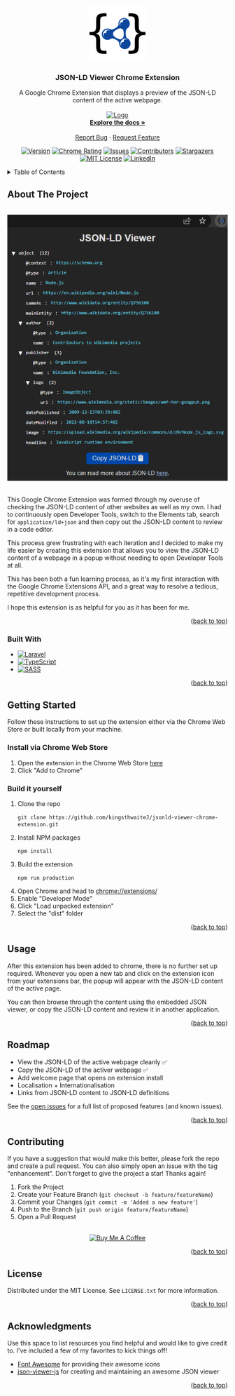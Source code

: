<!-- PROJECT SHIELDS -->
<!--
*** I'm using markdown "reference style" links for readability.
*** Reference links are enclosed in brackets [ ] instead of parentheses ( ).
*** See the bottom of this document for the declaration of the reference variables
*** for contributors-url, forks-url, etc. This is an optional, concise syntax you may use.
*** https://www.markdownguide.org/basic-syntax/#reference-style-links
-->

<!-- PROJECT LOGO -->
<br />
<div align="center">
  <a href="https://github.com/kingsthwaiteJ/jsonld-viewer-chrome-extension">
    <img src="public/icons/jsonld-logo-128x128.png" alt="Logo" width="128" height="128">
  </a>

  <h3 align="center">JSON-LD Viewer Chrome Extension</h3>

  <p align="center">
    A Google Chrome Extension that displays a preview of the JSON-LD content of the active webpage.
    <br />
    <br />
    <a href="https://chrome.google.com/webstore/detail/linked-data-viewer/ignipaconhphdcoflnoplepogdjpkkgc">
      <img src="https://storage.googleapis.com/web-dev-uploads/image/WlD8wC6g8khYWPJUsQceQkhXSlv1/UV4C4ybeBTsZt43U4xis.png" alt="Logo">
    </a>
    <br/>
    <a href="https://github.com/kingsthwaiteJ/jsonld-viewer-chrome-extension"><strong>Explore the docs »</strong></a>
    <br />
    <br />
    <!-- <a href="https://chrome.google.com/webstore/detail/microdatajson-ld-sniffer/djgonlcfpeeddedjhpgijdckhgddcfgf">Add to Chrome</a>
    · -->
    <a href="https://github.com/kingsthwaiteJ/jsonld-viewer-chrome-extension/issues">Report Bug</a>
    ·
    <a href="https://github.com/kingsthwaiteJ/jsonld-viewer-chrome-extension/issues">Request Feature</a>
  </p>

  [![Version][version-shield]][version-url]
  [![Chrome Rating][chrome-extension-shield]][chrome-extension-url]
  [![Issues][issues-shield]][issues-url]
  [![Contributors][contributors-shield]][contributors-url]
  [![Stargazers][stars-shield]][stars-url]
  [![MIT License][license-shield]][license-url]
  [![LinkedIn][linkedin-shield]][linkedin-url]
</div>

<!-- TABLE OF CONTENTS -->
<details>
  <summary>Table of Contents</summary>
  <ol>
    <li>
      <a href="#about-the-project">About The Project</a>
      <ul>
        <li><a href="#built-with">Built With</a></li>
      </ul>
    </li>
    <li>
      <a href="#getting-started">Getting Started</a>
      <ul>
        <li><a href="#installation">Installation</a></li>
      </ul>
    </li>
    <li><a href="#usage">Usage</a></li>
    <li><a href="#roadmap">Roadmap</a></li>
    <li><a href="#contributing">Contributing</a></li>
    <li><a href="#license">License</a></li>
    <li><a href="#contact">Contact</a></li>
    <li><a href="#acknowledgments">Acknowledgments</a></li>
  </ol>
</details>


<!-- ABOUT THE PROJECT -->
## About The Project
<br/>
<div align="center">
  <img src="public/images/jsonld-viewer-screenshot.PNG" alt="Example Screenshot" title="Example Screenshot">
</div>
<br/>

This Google Chrome Extension was formed through my overuse of checking the JSON-LD content of other websites as well as my own. I had to continuously open Developer Tools, switch to the Elements tab, search for `application/ld+json` and then copy out the JSON-LD content to review in a code editor.

This process grew frustrating with each iteration and I decided to make my life easier by creating this extension that allows you to view the JSON-LD content of a webpage in a popup without needing to open Developer Tools at all. 

This has been both a fun learning process, as it's my first interaction with the Google Chrome Extensions API, and a great way to resolve a tedious, repetitive development process.

I hope this extension is as helpful for you as it has been for me.

<p align="right">(<a href="#readme-top">back to top</a>)</p>



### Built With

* [![Laravel][Laravel.com]][Laravel-url]
* [![TypeScript][Typescript.com]][Typescript-url]
* [![SASS][SASS.com]][SASS-url]

<p align="right">(<a href="#readme-top">back to top</a>)</p>



<!-- GETTING STARTED -->
## Getting Started

Follow these instructions to set up the extension either via the Chrome Web Store or built locally from your machine.

### Install via Chrome Web Store
1. Open the extension in the Chrome Web Store [here][chrome-extension-url]
2. Click "Add to Chrome"

### Build it yourself

1. Clone the repo
   ```
   git clone https://github.com/kingsthwaiteJ/jsonld-viewer-chrome-extension.git
   ```
2. Install NPM packages
   ```
   npm install
   ```
3. Build the extension
   ```
   npm run production
   ```
4. Open Chrome and head to [chrome://extensions/][chrome-url]
5. Enable "Developer Mode"
6. Click "Load unpacked extension"
7. Select the "dist" folder

<p align="right">(<a href="#readme-top">back to top</a>)</p>



<!-- USAGE EXAMPLES -->
## Usage

After this extension has been added to chrome, there is no further set up required. Whenever you open a new tab and click on the extension icon from your extensions bar, the popup will appear with the JSON-LD content of the active page.

You can then browse through the content using the embedded JSON viewer, or copy the JSON-LD content and review it in another application.

<p align="right">(<a href="#readme-top">back to top</a>)</p>



<!-- ROADMAP -->
## Roadmap

- View the JSON-LD of the active webpage cleanly ✅
- Copy the JSON-LD of the activer webpage ✅
- Add welcome page that opens on extension install
- Localisation + Internationalisation
- Links from JSON-LD content to JSON-LD definitions

See the [open issues][issues-url] for a full list of proposed features (and known issues).

<p align="right">(<a href="#readme-top">back to top</a>)</p>



<!-- CONTRIBUTING -->
## Contributing

If you have a suggestion that would make this better, please fork the repo and create a pull request. You can also simply open an issue with the tag "enhancement".
Don't forget to give the project a star! Thanks again!

1. Fork the Project
2. Create your Feature Branch (`git checkout -b feature/featureName`)
3. Commit your Changes (`git commit -m 'Added a new feature'`)
4. Push to the Branch (`git push origin feature/featureName`)
5. Open a Pull Request

<br/>
<div align="center">
  <a href="https://www.buymeacoffee.com/kingsthwaiteJ" target="_blank"><img src="https://cdn.buymeacoffee.com/buttons/default-yellow.png" alt="Buy Me A Coffee" height="41" width="174"></a>
</div>

<p align="right">(<a href="#readme-top">back to top</a>)</p>



<!-- LICENSE -->
## License

Distributed under the MIT License. See `LICENSE.txt` for more information.

<p align="right">(<a href="#readme-top">back to top</a>)</p>



<!-- ACKNOWLEDGMENTS -->
## Acknowledgments

Use this space to list resources you find helpful and would like to give credit to. I've included a few of my favorites to kick things off!

* [Font Awesome](https://fontawesome.com) for providing their awesome icons
* [json-viewer-js](https://www.npmjs.com/package/json-viewer-js) for creating and maintaining an awesome JSON viewer

<p align="right">(<a href="#readme-top">back to top</a>)</p>



<!-- MARKDOWN LINKS & IMAGES -->
<!-- https://www.markdownguide.org/basic-syntax/#reference-style-links -->
[contributors-shield]: https://img.shields.io/github/contributors/kingsthwaiteJ/jsonld-viewer-chrome-extension?style=for-the-badge
[contributors-url]: https://github.com/kingsthwaiteJ/jsonld-viewer-chrome-extension/graphs/contributors
[version-shield]: https://img.shields.io/github/package-json/v/kingsthwaiteJ/jsonld-viewer-chrome-extension?style=for-the-badge
[version-url]: https://github.com/kingsthwaiteJ/Best-README-Template/network/members
[stars-shield]: https://img.shields.io/github/stars/kingsthwaiteJ/jsonld-viewer-chrome-extension?style=for-the-badge
[stars-url]: https://github.com/kingsthwaiteJ/jsonld-viewer-chrome-extension/stargazers
[issues-shield]: https://img.shields.io/github/issues/kingsthwaiteJ/jsonld-viewer-chrome-extension?style=for-the-badge
[issues-url]: https://github.com/kingsthwaiteJ/jsonld-viewer-chrome-extension/issues
[license-shield]: https://img.shields.io/github/license/kingsthwaiteJ/jsonld-viewer-chrome-extension?style=for-the-badge
[license-url]: https://github.com/kingsthwaiteJ/jsonld-viewer-chrome-extension/blob/master/LICENSE.txt
[linkedin-shield]: https://img.shields.io/badge/-LinkedIn-black.svg?style=for-the-badge&logo=linkedin&colorB=555
[linkedin-url]: https://linkedin.com/in/kingsthwaiteJ
[product-screenshot]: https://raw.githubusercontent.com/kingsthwaiteJ/jsonld-viewer-chrome-extension/main/public/images/jsonld-viewer-screenshot.PNG
[Typescript.com]: https://img.shields.io/badge/Typescript-3178C6?style=for-the-badge&logo=typescript&logoColor=white
[Typescript-url]: https://typescriptlang.com
[SASS.com]: https://img.shields.io/badge/SASS-BF4080?style=for-the-badge&logo=sass&logoColor=white
[SASS-url]: https://sass-lang.com
[Laravel.com]: https://img.shields.io/badge/Laravel-FF2D20?style=for-the-badge&logo=laravel&logoColor=white
[Laravel-url]: https://laravel.com
[chrome-url]: chrome://extensions/
[chrome-extension-url]: https://chrome.google.com/webstore/detail/linked-data-viewer/ignipaconhphdcoflnoplepogdjpkkgc
[chrome-extension-shield]: https://img.shields.io/chrome-web-store/rating/1?style=for-the-badge